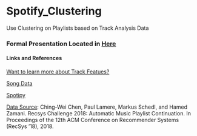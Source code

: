 # Spotify_Clustering
Use Clustering on Playlists based on Track Analysis Data

### Formal Presentation Located in [Here](../presentation.pdf)



#### Links and References
[Want to learn more about Track Featues?](https://developer.spotify.com/documentation/web-api/reference/tracks/get-audio-features/)

[Song Data](https://www.kaggle.com/yamaerenay/spotify-dataset-19212020-160k-tracks)

[Spotipy](https://spotipy.readthedocs.io/en/2.16.1/)

[Data Source](https://www.aicrowd.com/challenges/spotify-million-playlist-dataset-challenge#citation):
Ching-Wei Chen, Paul Lamere, Markus Schedl, and Hamed Zamani. Recsys Challenge 2018: Automatic Music Playlist Continuation. In Proceedings of the 12th ACM Conference on Recommender Systems (RecSys ’18), 2018.



